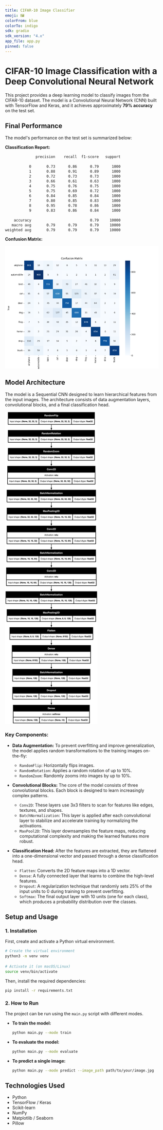 ```yaml
---
title: CIFAR-10 Image Classifier
emoji: 🖼️
colorFrom: blue
colorTo: indigo
sdk: gradio
sdk_version: "4.x"
app_file: app.py
pinned: false
---
```


# CIFAR-10 Image Classification with a Deep Convolutional Neural Network

This project provides a deep learning model to classify images from the CIFAR-10 dataset. The model is a Convolutional Neural Network (CNN) built with TensorFlow and Keras, and it achieves approximately **79% accuracy** on the test set.

## Final Performance

The model's performance on the test set is summarized below:

**Classification Report:**
```
              precision    recall  f1-score   support

           0       0.73      0.86      0.79      1000
           1       0.88      0.91      0.89      1000
           2       0.72      0.73      0.73      1000
           3       0.66      0.61      0.63      1000
           4       0.75      0.76      0.75      1000
           5       0.75      0.69      0.72      1000
           6       0.84      0.85      0.84      1000
           7       0.80      0.85      0.83      1000
           8       0.95      0.78      0.86      1000
           9       0.83      0.86      0.84      1000

    accuracy                           0.79     10000
   macro avg       0.79      0.79      0.79     10000
weighted avg       0.79      0.79      0.79     10000
```

**Confusion Matrix:**

![Confusion Matrix](confusion_matrix.png)

## Model Architecture

The model is a Sequential CNN designed to learn hierarchical features from the input images. The architecture consists of data augmentation layers, convolutional blocks, and a final classification head.

![Model Architecture](model_architecture.png)

### Key Components:

*   **Data Augmentation:** To prevent overfitting and improve generalization, the model applies random transformations to the training images on-the-fly:
    *   `RandomFlip`: Horizontally flips images.
    *   `RandomRotation`: Applies a random rotation of up to 10%.
    *   `RandomZoom`: Randomly zooms into images by up to 10%.

*   **Convolutional Blocks:** The core of the model consists of three convolutional blocks. Each block is designed to learn increasingly complex patterns.
    *   `Conv2D`: These layers use 3x3 filters to scan for features like edges, textures, and shapes.
    *   `BatchNormalization`: This layer is applied after each convolutional layer to stabilize and accelerate training by normalizing the activations.
    *   `MaxPool2D`: This layer downsamples the feature maps, reducing computational complexity and making the learned features more robust.

*   **Classification Head:** After the features are extracted, they are flattened into a one-dimensional vector and passed through a dense classification head.
    *   `Flatten`: Converts the 2D feature maps into a 1D vector.
    *   `Dense`: A fully connected layer that learns to combine the high-level features.
    *   `Dropout`: A regularization technique that randomly sets 25% of the input units to 0 during training to prevent overfitting.
    *   `Softmax`: The final output layer with 10 units (one for each class), which produces a probability distribution over the classes.

## Setup and Usage

### 1. Installation

First, create and activate a Python virtual environment.

```bash
# Create the virtual environment
python3 -m venv venv

# Activate it (on macOS/Linux)
source venv/bin/activate
```

Then, install the required dependencies:

```bash
pip install -r requirements.txt
```

### 2. How to Run

The project can be run using the `main.py` script with different modes.

*   **To train the model:**
    ```bash
    python main.py --mode train
    ```

*   **To evaluate the model:**
    ```bash
    python main.py --mode evaluate
    ```

*   **To predict a single image:**
    ```bash
    python main.py --mode predict --image_path path/to/your/image.jpg
    ```

## Technologies Used

*   Python
*   TensorFlow / Keras
*   Scikit-learn
*   NumPy
*   Matplotlib / Seaborn
*   Pillow
